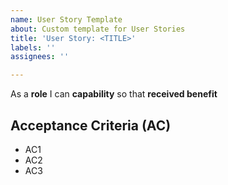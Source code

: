 ```yaml
---
name: User Story Template
about: Custom template for User Stories
title: 'User Story: <TITLE>'
labels: ''
assignees: ''

---
```


As a **role** I can **capability** so that **received benefit**

## Acceptance Criteria (AC)
- AC1
- AC2
- AC3
